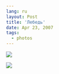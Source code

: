```yaml
---
lang: ru
layout: Post
title: 'Лебедь'
date: Apr 23, 2007
tags:
  - photos
---
```


![](http://wow.sapegin.me/2K2D1J463R1h/Sapegin-Artem-20D-2007-04-21-305-0517.jpg)

<!--more-->

![](http://wow.sapegin.me/353H3Z2Y0W3I/Sapegin-Artem-20D-2007-04-21-305-0501.jpg)
